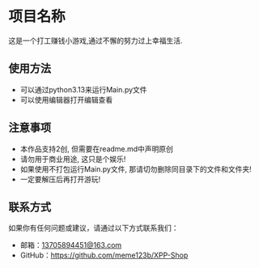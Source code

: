 # 项目名称

这是一个打工赚钱小游戏,通过不懈的努力过上幸福生活.

## 使用方法

- 可以通过python3.13来运行Main.py文件
- 可以使用编辑器打开编辑查看

## 注意事项

- 本作品支持2创, 但需要在readme.md中声明原创
- 请勿用于商业用途, 这只是个娱乐!
- 如果使用不打包运行Main.py文件, 那请切勿删除同目录下的文件和文件夹!
- 一定要解压后再打开游玩!

## 联系方式

如果你有任何问题或建议，请通过以下方式联系我们：

- 邮箱：13705894451@163.com
- GitHub：https://github.com/meme123b/XPP-Shop
